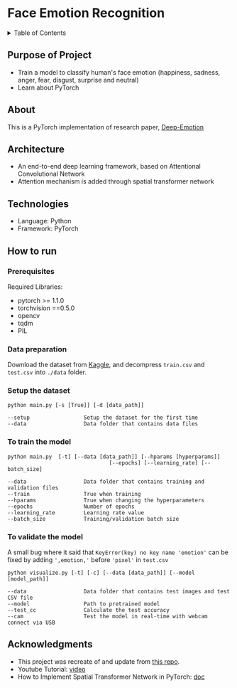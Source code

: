 # Face Emotion Recognition

<details>
  <summary>Table of Contents</summary>
  <ol>
    <li><a href="#purpose-of-project">Purpose of Project</a></li>
    <li><a href="#about">About</a></li>
    <li><a href="#architecture">Architecture</a></li>
    <li><a href="#technologies">Technologies</a></li>
    <li><a href="#how-to-run">How to run</a></li>
    <li><a href="#acknowledgments">Acknowledgments</a></li>
  </ol>
</details>

## Purpose of Project

* Train a model to classify human's face emotion (happiness, sadness, anger, fear, disgust, surprise and neutral)
* Learn about PyTorch

## About

This is a PyTorch implementation of research paper, [Deep-Emotion](https://arxiv.org/abs/1902.01019)

## Architecture

* An end-to-end deep learning framework, based on Attentional Convolutional Network
* Attention mechanism is added through spatial transformer network


## Technologies

* Language: Python
* Framework: PyTorch

## How to run

### Prerequisites

Required Libraries:
* pytorch >= 1.1.0
* torchvision ==0.5.0
* opencv
* tqdm
* PIL

### Data preparation

Download the dataset from [Kaggle](https://www.kaggle.com/c/challenges-in-representation-learning-facial-expression-recognition-challenge/data), and decompress ```train.csv``` and ```test.csv``` into ```./data``` folder.

### Setup the dataset
```
python main.py [-s [True]] [-d [data_path]]

--setup                 Setup the dataset for the first time
--data                  Data folder that contains data files
```

### To train the model
```
python main.py  [-t] [--data [data_path]] [--hparams [hyperparams]]
                                [--epochs] [--learning_rate] [--batch_size]

--data                  Data folder that contains training and validation files
--train                 True when training
--hparams               True when changing the hyperparameters
--epochs                Number of epochs
--learning_rate         Learning rate value
--batch_size            Training/validation batch size
```

### To validate the model
A small bug where it said that `KeyError(key) no key name 'emotion'` can be fixed by adding `',emotion,'` before `'pixel'` in `test.csv`
```
python visualize.py [-t] [-c] [--data [data_path]] [--model [model_path]]

--data                  Data folder that contains test images and test CSV file
--model                 Path to pretrained model
--test_cc               Calculate the test accuracy
--cam                   Test the model in real-time with webcam connect via USB
```

## Acknowledgments

* This project was recreate of and update from [this repo](https://github.com/omarsayed7/Deep-Emotion).
* Youtube Tutorial: [video](https://www.youtube.com/watch?v=yN7qfBhfGqs)
* How to Implement Spatial Transformer Network in PyTorch: [doc](https://pytorch.org/tutorials/intermediate/spatial_transformer_tutorial.html)

